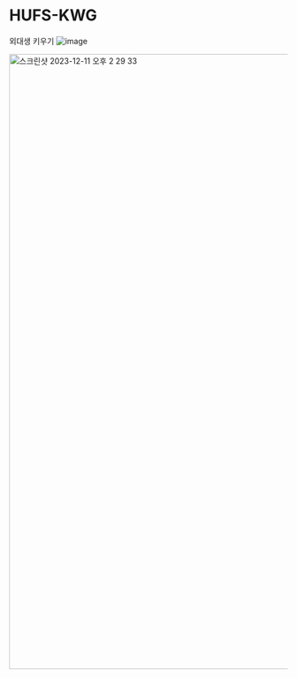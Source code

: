 # HUFS-KWG
외대생 키우기
![image](https://github.com/daehyuh/HUFS-KWG/assets/53990946/2ae3d34d-820c-4f88-8606-b90f0de9adeb)

<img width="1112" alt="스크린샷 2023-12-11 오후 2 29 33" src="https://github.com/daehyuh/HUFS-KWG/assets/53990946/aaa0e91d-a7ec-4959-8c2d-3f2e57bbc4e7">
